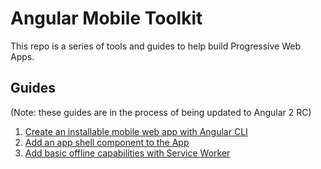 # Angular Mobile Toolkit

This repo is a series of tools and guides to help build Progressive
Web Apps.

## Guides

(Note: these guides are in the process of being updated to Angular 2 RC)

 1. [Create an installable mobile web app with Angular CLI](./guides/cli-setup.md)
 2. [Add an app shell component to the App](./guides/app-shell.md)
 3. [Add basic offline capabilities with Service Worker](./guides/service-worker.md)

